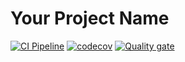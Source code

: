 # Your Project Name

[![CI Pipeline](https://github.com/yifattih/bmr_calculator/actions/workflows/ci.yml/badge.svg?branch=feat%2Fcontainer-app-dev)](https://github.com/yifattih/bmr_calculator/actions/workflows/ci.yml)
[![codecov](https://codecov.io/gh/yifattih/bmr_calculator/branch/feat%2Fcontainer-app-dev/graph/badge.svg?token=7CK07XM5W4)](https://codecov.io/gh/yifattih/bmr_calculator)
[![Quality gate](https://sonarcloud.io/api/project_badges/quality_gate?project=yifattih_bmr_calculator)](https://sonarcloud.io/summary/new_code?id=yifattih_bmr_calculator)
